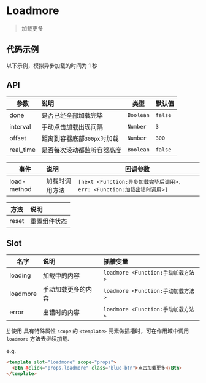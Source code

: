# Loadmore

> 加载更多

## 代码示例

以下示例，模拟异步加载的时间为 1 秒

<test></test>

<script>
  import test from '@/pages/demo/Loadmore.vue';

  export default {
    components: {
      test
    }
  }
</script>

## API

| 参数 | 说明 | 类型 | 默认值 |
| ----|:-----| ---- | ---- |
| done | 是否已经全部加载完毕  | `Boolean` | `false` |
| interval | 手动点击加载出现间隔  | `Number` | `3` |
| offset | 距离到容器底部`300px`时加载 | `Number` | `300` |
| real_time | 是否每次滚动都监听容器高度 | `Boolean` | `false` |

| 事件 | 说明 | 回调参数 |
| ----|:-----| ---- |
| load-method | 加载时调用方法 | `[next <Function:异步加载完毕后调用>, err: <Function:加载出错时调用>]` |

| 方法 | 说明 |
| ----|:-----|
| reset | 重置组件状态 |

## Slot

| 名字 | 说明 | 插槽变量 |
| ----|:-----|:-----|
| loading | 加载中的内容 | `loadmore <Function:手动加载方法>` |
| loadmore | 手动加载更多的内容 | `loadmore <Function:手动加载方法>` |
| error | 出错时的内容 | `loadmore <Function:手动加载方法>` |

[#](https://vuefe.cn/v2/guide/components.html#作用域插槽) 使用 具有特殊属性 `scope` 的 `<template>` 元素做插槽时，可在作用域中调用 `loadmore` 方法去继续加载.

e.g.
```html
<template slot="loadmore" scope="props">
  <Btn @click="props.loadmore" class="blue-btn">点击加载更多</Btn>
</template>
```
